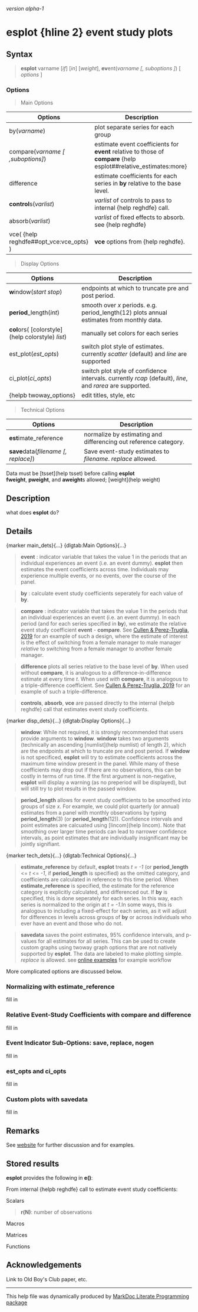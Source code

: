 _version alpha-1_

# esplot {hline 2} event study plots

## Syntax

> __esplot__ varname [_if_] [_in_]
[_weight_], **ev**ent(_varname [, suboptions ]_) [  _options_ ]  
  
### Options

>Main Options
  
| Options | Description |
|-----------------------------------| ----------------------------------------------------------------------------------------------|
|by(_varname_)                      | plot separate series for each group |
|compare(_varname [ ,suboptions]_)  | estimate event coefficients for __event__ relative to those of __compare__ {help esplot##relative_estimates:more} |  
| difference |  estimate coefficients for each series in __by__ relative to the base level.  |  
| **control**s(_varlist_)  | _varlist_ of controls to pass to internal {help reghdfe} call.|
|absorb(_varlist_)         | _varlist_ of fixed effects to absorb. see {help reghdfe} |
|vce( {help reghdfe##opt_vce:vce_opts} ) | __vce__ options from {help reghdfe}.| 

> Display Options  

| Options | Description |
|-----------------------------------| ----------------------------------------------------------------------------------|
| **w**indow(_start stop_)        | endpoints at which to truncate pre and post period.  |
| **period**_length(_int_) | smooth over _x_ periods. e.g.  period_length(12) plots annual estimates from monthly data.|
|**col**ors( [colorstyle](help colorstyle) _list_)    | manually set colors for each series | 
|est_plot(_est_opts_)  | switch plot style of estimates. currently _scatter_ (default) and _line_ are supported |
|ci_plot(_ci_opts_)  | switch plot style of confidence intervals. currently _rcap_ (default), _line_, and _rarea_ are supported. |
|   {helpb twoway_options}   | edit titles,  style, etc |

> Technical Options  

| Options               | Description   |
|-----------------------------------| ----------------------------------------------------------------------------------|
|**est**imate_reference | normalize by estimating and differencing out reference category.|
|**save**data(_filename [, replace]_) | Save event-study estimates to _filename_. _replace_ allowed. |
  
Data must be [tsset](help tsset) before calling __esplot__  
**fweight**, **pweight**, and **aweight**s  allowed; [weight](help weight)  

## Description

what does __esplot__ do?

## Details

{marker main_dets}{...}
{dlgtab:Main Options}{...}


> __event__ : indicator variable that takes the value 1 in the periods that an individual experiences an event (i.e. an event dummy). __esplot__ then estimates the event coefficients across time. Individuals may experience multiple events, or no events, over the course of the panel.  

> __by__ : calculate event study coefficients seperately for each value of __by__.   
 
> __compare__ :  indicator variable that takes the value 1 in the periods that an individual experiences an event (i.e. an event dummy). In each period (and for each series specified in __by__), we estimate the relative event study coefficient __event__ - __compare__. See [Cullen & Perez-Truglia, 2019](https://www.nber.org/papers/w26530) for an example of such a design, where the estimate of interest is the effect of switching from a female manager to male manager _relative_ to switching from a female manager to another female manager.  

> __difference__ plots all series relative to the base level of __by__. When used without __compare__, it is analogous to a difference-in-difference estimate at every time _t_. When used _with_ __compare__, it is analogous to a triple-difference coefficient. See [Cullen & Perez-Truglia, 2019](https://www.nber.org/papers/w26530) for an example of such a triple-difference.  

> __controls__, __absorb__, __vce__ are passed directly to the internal {helpb reghdfe} call that estimates event study coefficients.  

{marker disp_dets}{...}
{dlgtab:Display Options}{...}


> __window__: While not required, it is strongly recommended that users provide arguments to __window__. __window__ takes two arguments (technically an ascending [numlist](help numlist) of length 2), which are the endpoints at which to truncate pre and post period. If __window__ is not specificed, __esplot__ will try to estimate coefficients across the maximum time window present in the panel. While many of these coefficients may drop out if there are no observations, this can be costly in terms of run time. If the first argument is non-negative, __esplot__ will display a warning (as no preperiod will be displayed), but will still try to plot results in the passed window.  

> __period_length__ allows for event study coefficients to be smoothed into groups of size _x_. For example, we could plot quarterly (or annual) estimates from a panel with monthly observations by typing __period_length__(3) (or __period_length__(12)). Confidence intervals and point estimates are calcuated using [lincom](help lincom). Note that smoothing over larger time periods can lead to narrower confidence intervals, as point estimates that are individually insignificant may be jointly signifiant.   

{marker tech_dets}{...}
{dlgtab:Technical Options}{...}


> __estimate_reference__ by default, __esplot__ treats _t = -1_ (or __period_length__ <= _t_ <= _-1_, if __period_length__ is specified) as the omitted category, and coefficients are calculated in reference to this time period. When __estimate_reference__ is specified, the estimate for the reference category is explicitly calculated, and differenced out. If __by__ is specified, this is done seperately for each series. In this way, each series is normalized to the origin at _t = -1_.In some ways, this is analogous to including a fixed-effect for each series, as it will adjust for differences in levels across groups of __by__ or across individuals who ever have an event and those who do not. 

> __savedata__ saves the point estimates, 95% confidence intervals, and p-values for all estimates for all series. This can be used to create custom graphs using twoway graph options that are not natively supported by __esplot__. The data are labeled to make plotting simple. _replace_ is allowed. see [online examples](https://dballaelliott.github.io/esplot/) for example workflow  

More complicated options are discussed below.  
  
### Normalizing with estimate_reference 

fill in

### Relative Event-Study Coefficients with compare and difference

fill in

### Event Indicator Sub-Options: save, replace, nogen

fill in

### est_opts and ci_opts

fill in

### Custom plots with savedata

fill in

## Remarks

See [website](https://dballaelliott.github.io/esplot/) for further discussion and for examples.

## Stored results


__esplot__ provides the following in __e()__:

From internal {helpb reghdfe} call to estimate event study coefficients:

Scalars

> __r(N)__: number of observations 

Macros

Matrices

Functions

## Acknowledgements

Link to Old Boy's Club paper, etc. 

- - -

This help file was dynamically produced by 
[MarkDoc Literate Programming package](http://www.haghish.com/markdoc/) 

